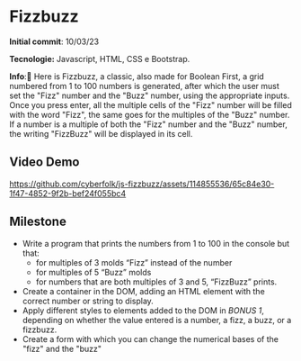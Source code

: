 # Fizzbuzz

**Initial commit**: 10/03/23

**Tecnologie:** Javascript, HTML, CSS e Bootstrap.

**Info**:🧨 Here is Fizzbuzz, a classic, also made for Boolean
First, a grid numbered from 1 to 100 numbers is generated, after which the user must set the "Fizz" number and the "Buzz" number, using the appropriate inputs. Once you press enter, all the multiple cells of the "Fizz" number will be filled with the word "Fizz", the same goes for the multiples of the "Buzz" number. If a number is a multiple of both the "Fizz" number and the "Buzz" number, the writing "FizzBuzz" will be displayed in its cell.

## Video Demo
https://github.com/cyberfolk/js-fizzbuzz/assets/114855536/65c84e30-1f47-4852-9f2b-bef24f055bc4


## Milestone

- Write a program that prints the numbers from 1 to 100 in the console but that:
   - for multiples of 3 molds “Fizz” instead of the number
   - for multiples of 5 “Buzz” molds
   - for numbers that are both multiples of 3 and 5, “FizzBuzz” prints.
- Create a container in the DOM, adding an HTML element with the correct number or string to display.
- Apply different styles to elements added to the DOM in _BONUS 1_, depending on whether the value entered is a number, a fizz, a buzz, or a fizzbuzz.
- Create a form with which you can change the numerical bases of the "fizz" and the "buzz"
